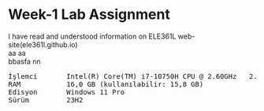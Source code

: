 # Week-1 Lab Assignment  
I have read and understood information on ELE361L web-site(ele361l.github.io)  
aa           aa  
bbasfa       nn  
<pre>
İşlemci       Intel(R) Core(TM) i7-10750H CPU @ 2.60GHz   2.59 GHz  
RAM           16,0 GB (kullanılabilir: 15,8 GB)  
Edisyon       Windows 11 Pro  
Sürüm         23H2 
</pre>
